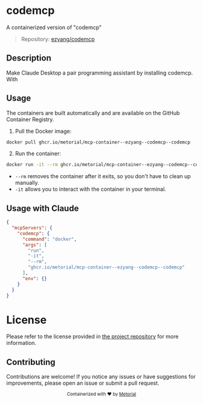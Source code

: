 
# codemcp

A containerized version of "codemcp"

> Repository: [ezyang/codemcp](https://github.com/ezyang/codemcp)

## Description

Make Claude Desktop a pair programming assistant by installing codemcp.  With


## Usage

The containers are built automatically and are available on the GitHub Container Registry.

1. Pull the Docker image:

```bash
docker pull ghcr.io/metorial/mcp-container--ezyang--codemcp--codemcp
```

2. Run the container:

```bash
docker run -it --rm ghcr.io/metorial/mcp-container--ezyang--codemcp--codemcp 
```

- `--rm` removes the container after it exits, so you don't have to clean up manually.
- `-it` allows you to interact with the container in your terminal.



## Usage with Claude

```json
{
  "mcpServers": {
    "codemcp": {
      "command": "docker",
      "args": [
        "run",
        "-it",
        "--rm",
        "ghcr.io/metorial/mcp-container--ezyang--codemcp--codemcp"
      ],
      "env": {}
    }
  }
}
```

# License

Please refer to the license provided in [the project repository](https://github.com/ezyang/codemcp) for more information.

## Contributing

Contributions are welcome! If you notice any issues or have suggestions for improvements, please open an issue or submit a pull request.

<div align="center">
  <sub>Containerized with ❤️ by <a href="https://metorial.com">Metorial</a></sub>
</div>
  